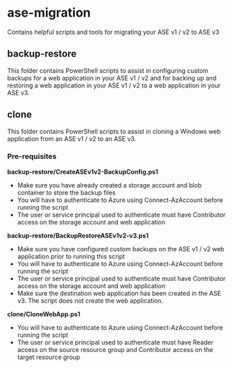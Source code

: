# ase-migration
Contains helpful scripts and tools for migrating your ASE v1 / v2 to ASE v3

## backup-restore
This folder contains PowerShell scripts to assist in configuring custom backups for a web application in your ASE v1 / v2 and for backing up and restoring a web application in your ASE v1 / v2 to a web application in your ASE v3.

## clone
This folder contains PowerShell scripts to assist in cloning a Windows web application from an ASE v1 / v2 to an ASE v3.

### Pre-requisites
**backup-restore/CreateASEv1v2-BackupConfig.ps1**
- Make sure you have already created a storage account and blob container to store the backup files
- You will have to authenticate to Azure using Connect-AzAccount before running the script
- The user or service principal used to authenticate must have Contributor access on the storage account and web application

**backup-restore/BackupRestoreASEv1v2-v3.ps1**
- Make sure you have configured custom backups on the ASE v1 / v2 web application prior to running this script
- You will have to authenticate to Azure using Connect-AzAccount before running the script
- The user or service principal used to authenticate must have Contributor access on the storage account and web application
- Make sure the destination web application has been created in the ASE v3. The script does not create the web application.

**clone/CloneWebApp.ps1**
- You will have to authenticate to Azure using Connect-AzAccount before running the script
- The user or service principal used to authenticate must have Reader access on the source resource group and Contributor access on the target resource group